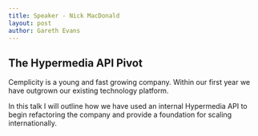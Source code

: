 ```yaml
---
title: Speaker - Nick MacDonald
layout: post
author: Gareth Evans
---
```


## The Hypermedia API Pivot
 
Cemplicity is a young and fast growing company. Within our first year we have outgrown our existing technology platform.

In this talk I will outline how we have used an internal Hypermedia API to begin refactoring the company and provide a foundation for scaling internationally.
